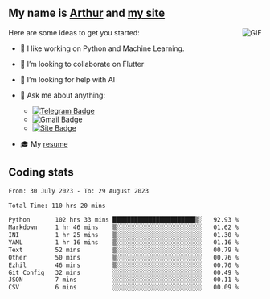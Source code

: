 
## My name is [Arthur](https://www.linkedin.com/in/arthur-novais-201420/) and [my site](https://arthurcn96.github.io/)

<!--
**Arthurcn96/Arthurcn96** is a ✨ _special_ ✨ repository because its `README.md` (this file) appears on your GitHub profile.
-->
<img align="right"  max-width="440" max-height="240" alt="GIF" src="https://raw.githubusercontent.com/Arthurcn96/Arthurcn96/master/helloThere.gif" />

Here are some ideas to get you started:

- 🤖 I like working on Python and Machine Learning.
- 👯 I’m looking to collaborate on Flutter
- 🤔 I’m looking for help with AI
- 💬 Ask me about anything:
    - [![Telegram Badge](https://img.shields.io/badge/-@Arthurcn9-0088cc?style=for-the-badge&logo=Telegram&logoColor=white)](https://t.me/Arthurcn9)
    - [![Gmail Badge](https://img.shields.io/badge/-@Arthurcn9-red?style=for-the-badge&logo=Gmail&logoColor=white)](mailto:Arthurcn96@gmail.com)
    - [![Site Badge](https://img.shields.io/badge/arthurcn96.github.io-informational?style=for-the-badge&logo=internetexplorer)](https://arthurcn96.github.io/)

- 🎓 My [resume](https://github.com/Arthurcn96/resume/blob/master/Resume_PT-BR.pdf)


## Coding stats
<!--START_SECTION:waka-->

```txt
From: 30 July 2023 - To: 29 August 2023

Total Time: 110 hrs 20 mins

Python       102 hrs 33 mins ███████████████████████▒░   92.93 %
Markdown     1 hr 46 mins    ▒░░░░░░░░░░░░░░░░░░░░░░░░   01.62 %
INI          1 hr 25 mins    ▒░░░░░░░░░░░░░░░░░░░░░░░░   01.30 %
YAML         1 hr 16 mins    ▒░░░░░░░░░░░░░░░░░░░░░░░░   01.16 %
Text         52 mins         ▒░░░░░░░░░░░░░░░░░░░░░░░░   00.79 %
Other        50 mins         ▒░░░░░░░░░░░░░░░░░░░░░░░░   00.76 %
Ezhil        46 mins         ▒░░░░░░░░░░░░░░░░░░░░░░░░   00.70 %
Git Config   32 mins         ░░░░░░░░░░░░░░░░░░░░░░░░░   00.49 %
JSON         7 mins          ░░░░░░░░░░░░░░░░░░░░░░░░░   00.11 %
CSV          6 mins          ░░░░░░░░░░░░░░░░░░░░░░░░░   00.09 %
```

<!--END_SECTION:waka-->

